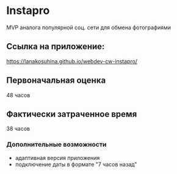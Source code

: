 # Instapro

MVP аналога популярной соц. сети для обмена фотографиями

## Ссылка на приложение:

https://lanakosuhina.github.io/webdev-cw-instapro/

## Первоначальная оценка

48 часов

## Фактически затраченное время

38 часов

### Дополнительные возможности

- адаптивная версия приложения
- подключение даты в формате "7 часов назад"

